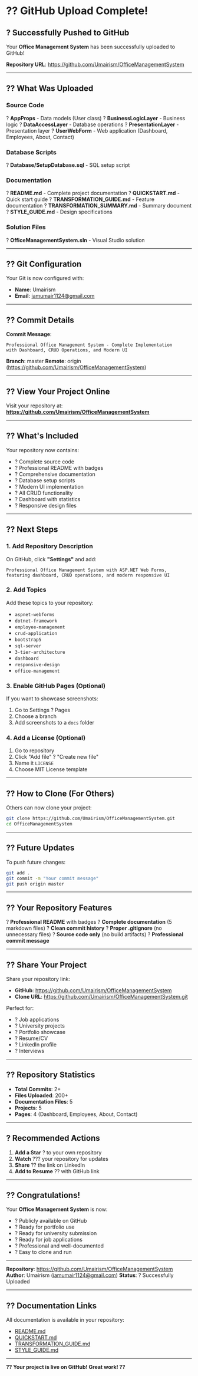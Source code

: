 # ?? GitHub Upload Complete!

## ? Successfully Pushed to GitHub

Your **Office Management System** has been successfully uploaded to GitHub!

**Repository URL**: https://github.com/Umairism/OfficeManagementSystem

---

## ?? What Was Uploaded

### Source Code
? **AppProps** - Data models (User class)
? **BusinessLogicLayer** - Business logic
? **DataAccessLayer** - Database operations
? **PresentationLayer** - Presentation layer
? **UserWebForm** - Web application (Dashboard, Employees, About, Contact)

### Database Scripts
? **Database/SetupDatabase.sql** - SQL setup script

### Documentation
? **README.md** - Complete project documentation
? **QUICKSTART.md** - Quick start guide
? **TRANSFORMATION_GUIDE.md** - Feature documentation
? **TRANSFORMATION_SUMMARY.md** - Summary document
? **STYLE_GUIDE.md** - Design specifications

### Solution Files
? **OfficeManagementSystem.sln** - Visual Studio solution

---

## ?? Git Configuration

Your Git is now configured with:
- **Name**: Umairism
- **Email**: iamumair1124@gmail.com

---

## ?? Commit Details

**Commit Message**:
```
Professional Office Management System - Complete Implementation 
with Dashboard, CRUD Operations, and Modern UI
```

**Branch**: master
**Remote**: origin (https://github.com/Umairism/OfficeManagementSystem)

---

## ?? View Your Project Online

Visit your repository at:
**https://github.com/Umairism/OfficeManagementSystem**

---

## ?? What's Included

Your repository now contains:
- ? Complete source code
- ? Professional README with badges
- ? Comprehensive documentation
- ? Database setup scripts
- ? Modern UI implementation
- ? All CRUD functionality
- ? Dashboard with statistics
- ? Responsive design files

---

## ?? Next Steps

### 1. Add Repository Description
On GitHub, click **"Settings"** and add:
```
Professional Office Management System with ASP.NET Web Forms, 
featuring dashboard, CRUD operations, and modern responsive UI
```

### 2. Add Topics
Add these topics to your repository:
- `aspnet-webforms`
- `dotnet-framework`
- `employee-management`
- `crud-application`
- `bootstrap5`
- `sql-server`
- `3-tier-architecture`
- `dashboard`
- `responsive-design`
- `office-management`

### 3. Enable GitHub Pages (Optional)
If you want to showcase screenshots:
1. Go to Settings ? Pages
2. Choose a branch
3. Add screenshots to a `docs` folder

### 4. Add a License (Optional)
1. Go to repository
2. Click "Add file" ? "Create new file"
3. Name it `LICENSE`
4. Choose MIT License template

---

## ?? How to Clone (For Others)

Others can now clone your project:
```bash
git clone https://github.com/Umairism/OfficeManagementSystem.git
cd OfficeManagementSystem
```

---

## ?? Future Updates

To push future changes:
```bash
git add .
git commit -m "Your commit message"
git push origin master
```

---

## ?? Your Repository Features

? **Professional README** with badges
? **Complete documentation** (5 markdown files)
? **Clean commit history**
? **Proper .gitignore** (no unnecessary files)
? **Source code only** (no build artifacts)
? **Professional commit message**

---

## ?? Share Your Project

Share your repository link:
- **GitHub**: https://github.com/Umairism/OfficeManagementSystem
- **Clone URL**: https://github.com/Umairism/OfficeManagementSystem.git

Perfect for:
- ? Job applications
- ? University projects
- ? Portfolio showcase
- ? Resume/CV
- ? LinkedIn profile
- ? Interviews

---

## ?? Repository Statistics

- **Total Commits**: 2+
- **Files Uploaded**: 200+
- **Documentation Files**: 5
- **Projects**: 5
- **Pages**: 4 (Dashboard, Employees, About, Contact)

---

## ? Recommended Actions

1. **Add a Star** ? to your own repository
2. **Watch** ??? your repository for updates
3. **Share** ?? the link on LinkedIn
4. **Add to Resume** ?? with GitHub link

---

## ?? Congratulations!

Your **Office Management System** is now:
- ? Publicly available on GitHub
- ? Ready for portfolio use
- ? Ready for university submission
- ? Ready for job applications
- ? Professional and well-documented
- ? Easy to clone and run

---

**Repository**: https://github.com/Umairism/OfficeManagementSystem
**Author**: Umairism (iamumair1124@gmail.com)
**Status**: ? Successfully Uploaded

---

## ?? Documentation Links

All documentation is available in your repository:
- [README.md](https://github.com/Umairism/OfficeManagementSystem/blob/master/README.md)
- [QUICKSTART.md](https://github.com/Umairism/OfficeManagementSystem/blob/master/QUICKSTART.md)
- [TRANSFORMATION_GUIDE.md](https://github.com/Umairism/OfficeManagementSystem/blob/master/TRANSFORMATION_GUIDE.md)
- [STYLE_GUIDE.md](https://github.com/Umairism/OfficeManagementSystem/blob/master/STYLE_GUIDE.md)

---

**?? Your project is live on GitHub! Great work! ??**

